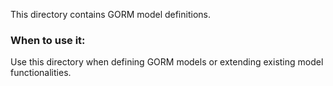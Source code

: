 This directory contains GORM model definitions.

### When to use it:
Use this directory when defining GORM models or extending existing model functionalities.